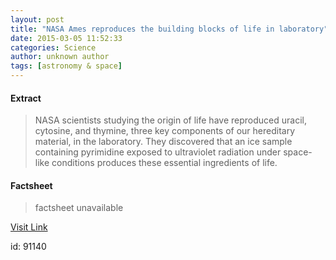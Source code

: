 ```yaml
---
layout: post
title: "NASA Ames reproduces the building blocks of life in laboratory"
date: 2015-03-05 11:52:33
categories: Science
author: unknown author
tags: [astronomy & space]
---
```



#### Extract
>NASA scientists studying the origin of life have reproduced uracil, cytosine, and thymine, three key components of our hereditary material, in the laboratory.  They discovered that an ice sample containing pyrimidine exposed to ultraviolet radiation under space-like conditions produces these essential ingredients of life.

#### Factsheet
>factsheet unavailable

[Visit Link](http://phys.org/news344760745.html)

id:   91140
